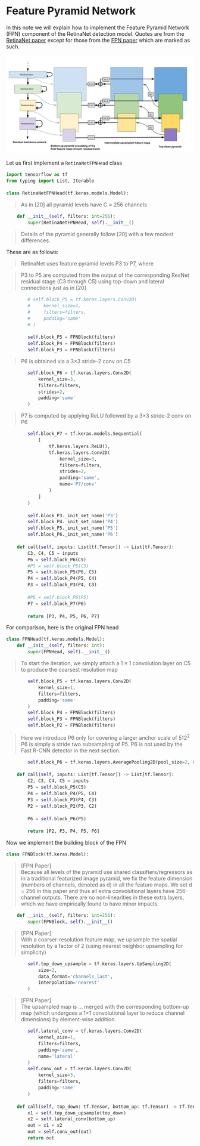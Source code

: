 # Feature Pyramid Network
In this note we will explain how to implement the Feature Pyramid Network (FPN) component of the RetinaNet detection model. Quotes are from the [RetinaNet paper](https://arxiv.org/abs/1708.02002) except for those from the [FPN paper](https://arxiv.org/abs/1612.03144) which are marked as such.

![Feature Pyramid Network showing top-down and bottom-up pyramids](FPN.svg)

Let us first implement a `RetinaNetFPNHead` class



```python
import tensorflow as tf
from typing import List, Iterable

class RetinaNetFPNHead(tf.keras.models.Model):
```


> As in [20] all pyramid levels have C = 256 channels


```python
    def __init__(self, filters: int=256):
        super(RetinaNetFPNHead, self).__init__()
```


> Details of the pyramid generally follow [20] with a few modest differences.


These are as follows:


> RetinaNet uses feature pyramid levels P3 to P7, where





> P3 to P5 are computed from the output of the corresponding ResNet residual stage (C3 through C5) using top-down and lateral connections just as in [20]


```python
        # self.block_P5 = tf.keras.layers.Conv2D(
        #     kernel_size=1,
        #     filters=filters,
        #     padding='same'
        # )

        self.block_P5 = FPNBlock(filters)
        self.block_P4 = FPNBlock(filters)
        self.block_P3 = FPNBlock(filters)

```


> P6 is obtained via a 3×3 stride-2 conv on C5


```python
        self.block_P6 = tf.keras.layers.Conv2D(
            kernel_size=3,
            filters=filters,
            strides=2,
            padding='same'
        )

```


> P7 is computed by applying ReLU followed by a 3×3 stride-2 conv on P6


```python
        self.block_P7 = tf.keras.models.Sequential(
            [
                tf.keras.layers.ReLU(),
                tf.keras.layers.Conv2D(
                    kernel_size=3,
                    filters=filters,
                    strides=2,
                    padding='same',
                    name='P7/conv'
                )
            ]
        )

        self.block_P3._init_set_name('P3')
        self.block_P4._init_set_name('P4')
        self.block_P5._init_set_name('P5')
        self.block_P6._init_set_name('P6')

    def call(self, inputs: List[tf.Tensor]) -> List[tf.Tensor]:
        C3, C4, C5 = inputs
        P6 = self.block_P6(C5)
        #P5 = self.block_P5(C5)
        P5 = self.block_P5(P6, C5)
        P4 = self.block_P4(P5, C4)
        P3 = self.block_P3(P4, C3)

        #P6 = self.block_P6(P5)
        P7 = self.block_P7(P6)

        return [P3, P4, P5, P6, P7]


```


For comparison, here is the original FPN head



```python
class FPNHead(tf.keras.models.Model):
    def __init__(self, filters: int):
        super(FPNHead, self).__init__()
```


> To start the iteration, we simply attach a $1 \times 1$ convolution layer on C5 to produce the coarsest resolution map


```python
        self.block_P5 = tf.keras.layers.Conv2D(
            kernel_size=1,
            filters=filters,
            padding='same'
        )
        self.block_P4 = FPNBlock(filters)
        self.block_P3 = FPNBlock(filters)
        self.block_P2 = FPNBlock(filters)

```


> Here we introduce P6 only for covering a larger anchor scale of $512^2$ P6 is simply a stride two subsampling of P5. P6 is not used by the Fast R-CNN detector in the next section.


```python
        self.block_P6 = tf.keras.layers.AveragePooling2D(pool_size=2, strides=2)

    def call(self, inputs: List[tf.Tensor]) -> List[tf.Tensor]:
        C2, C3, C4, C5 = inputs
        P5 = self.block_P5(C5)
        P4 = self.block_P4(P5, C4)
        P3 = self.block_P3(P4, C3)
        P2 = self.block_P2(P3, C2)

        P6 = self.block_P6(P5)

        return [P2, P3, P4, P5, P6]


```


Now we implement the building block of the FPN




```python
class FPNBlock(tf.keras.Model):
```


> [FPN Paper]<br>
> Because all levels of the pyramid use shared classifiers/regressors as in a traditional featurized image pyramid, we fix the feature dimension (numbers of channels, denoted as d) in all the feature maps. We set d = 256 in this paper and thus all extra convolutional layers have 256-channel outputs. There are no non-linearities in these extra layers, which we have empirically found to have minor impacts.





```python
    def __init__(self, filters: int=256):
        super(FPNBlock, self).__init__()
```


> [FPN Paper]<br>
> With a coarser-resolution feature map, we upsample the spatial resolution by a factor of 2 (using nearest neighbor upsampling for simplicity)


```python
        self.top_down_upsample = tf.keras.layers.UpSampling2D(
            size=2,
            data_format='channels_last',
            interpolation='nearest'
        )
```


> [FPN Paper]<br>
> The upsampled map is ... merged with the corresponding bottom-up map (which undergoes a 1×1 convolutional layer to reduce channel dimensions) by element-wise addition.


```python
        self.lateral_conv = tf.keras.layers.Conv2D(
            kernel_size=1,
            filters=filters,
            padding='same',
            name='lateral'
        )
        self.conv_out = tf.keras.layers.Conv2D(
            kernel_size=3,
            filters=filters,
            padding='same'
        )

    def call(self, top_down: tf.Tensor, bottom_up: tf.Tensor) -> tf.Tensor:
        x1 = self.top_down_upsample(top_down)
        x2 = self.lateral_conv(bottom_up)
        out = x1 + x2
        out = self.conv_out(out)
        return out
```
